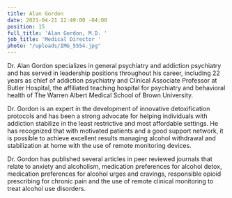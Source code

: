 ```yaml
---
title: Alan Gordon
date: 2021-04-21 12:49:00 -04:00
position: 15
full_title: 'Alan Gordon, M.D. '
job_title: 'Medical Director '
photo: "/uploads/IMG_5554.jpg"
---
```


Dr. Alan Gordon specializes in general psychiatry and addiction psychiatry and has served in leadership positions throughout his career, including 22 years as chief of addiction psychiatry and Clinical Associate Professor at Butler Hospital, the affiliated teaching hospital for psychiatry and behavioral health of The Warren Albert Medical School of Brown University.  

Dr. Gordon is an expert in the development of innovative detoxification protocols and has been a strong advocate for helping individuals with addiction stabilize in the least restrictive and most affordable settings.  He has recognized that with motivated patients and a good support network, it is possible to achieve excellent results managing alcohol withdrawal and stabilization at home with the use of remote monitoring devices.

Dr. Gordon has published several articles in peer reviewed journals that relate to anxiety and alcoholism, medication preferences for alcohol detox, medication preferences for alcohol urges and cravings, responsible opioid prescribing for chronic pain and the use of remote clinical monitoring to treat alcohol use disorders. 
